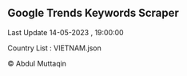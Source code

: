 

## Google Trends Keywords Scraper 
 
Last Update 14-05-2023 , 19:00:00

Country List :
VIETNAM.json



© Abdul Muttaqin 
